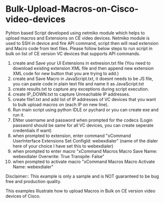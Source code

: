 # Bulk-Upload-Macros-on-Cisco-video-devices

Pyhton based Script developed using netmiko module which helps to upload macros and Extensions on CE video devices.
Netmiko module is used to SSH in device and fire API command, script then will read extension and Macro code from text files.
Please follow below steps to run script in bulk on list of CE version VC devices that supports API commands.
1) create and Save your UI Extensions in extnesion.txt file (You need to download existing extension XML file and then append new extension XML code for new button that you are trying to add.)
2) create and Save  Macro in JavaScript.txt, it doesnt needs to be JS file, you can paste code in plain text file and name it as JavaScript.txt
3) create results.txt to capture any exceptions during script execution.
4) create IP_DOWN.txt to capture Unreachable IP addresses.
5) create file1.txt and add list of IP addresses of VC devices that you want to bulk upload macros on (each IP on new line).
6) Run main script using python IDLE or pychard or you can create exe and run it.
7) ENter username and password when prompted for the codecs (Login password should be same for all VC devices, you can create seperate credentials if want)
8) when prompted to extension, enter command "xCommand UserInterface Extensions Set ConfigId: webexdialer" (name of the dialer here of your choice I have set this to webexdialer)
9) when prompted to enter macro  "xCommand Macros Macro Save Name: webexdialer Overwrite: True Transpile: False"
10) when prompted to activate macro  "xCommand Macros Macro Activate Name: webexdialer"





Disclaimer::
This example is only a sample and is NOT guaranteed to be bug free and production quality.

This examples Illustrate how to  upload Macros in Bulk on CE version video devices of Cisco.



